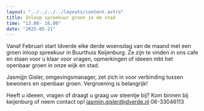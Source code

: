 ```yaml
---
layout: "../../../../layouts/content.astro"
title: Inloop spreekuur groen in de stad
time: "13.00- 16.00"
date: "2025-05-21"
---
```


Vanaf Februari start Idverde elke derde woensdag van de maand met een groen inloop spreekuur in Buurthuis Keijenburg.
Ze zijn te vinden in ons cafe en staan voor u klaar voor vragen, opmerkingen of ideeen mbt het openbaar groen in onze wijk en stad.

Jasmijjn Gisler, omgevingsmanager, zet zich in voor verbinding tussen bewoners en openbaar groen.
Vergroening is belangrijk!

Heeft u ideeen, vragen of draagt u graag uw steentje bij?
Kom binnen bij keijenburg of neem contact op!
jasmijn.gisler@idverde.nl
06-33046113

